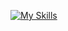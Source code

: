 [![My Skills](https://skillicons.dev/icons?i=js,typescript,html,css,wasm,arduino,autocad,linux,nextjs,raspberrypi,react,sketchup,tailwind,tensorflow,ts,dotnet)](https://skillicons.dev)
